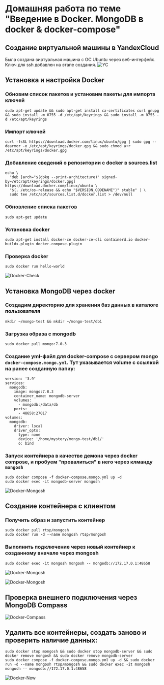 # Домашняя работа по теме "Введение в Docker. MongoDB в docker & docker-compose"

## Создание виртуальной машины в YandexCloud
Была создана виртуальная машина с ОС Ubuntu через веб-интерфейс. Ключ для ssh добавлен на этапе создания.
![YC](./01.png?raw=true)

## Установка и настройка Docker

### Обновим список пакетов и установим пакеты для импорта ключей
```
sudo apt-get update && sudo apt-get install ca-certificates curl gnupg && sudo install -m 0755 -d /etc/apt/keyrings && sudo install -m 0755 -d /etc/apt/keyrings
```
### Импорт ключей
```
curl -fsSL https://download.docker.com/linux/ubuntu/gpg | sudo gpg --dearmor -o /etc/apt/keyrings/docker.gpg && sudo chmod a+r /etc/apt/keyrings/docker.gpg
```
### Добавление сведений о репозитории с docker в sources.list
```
echo \
  "deb [arch="$(dpkg --print-architecture)" signed-by=/etc/apt/keyrings/docker.gpg] https://download.docker.com/linux/ubuntu \
  "$(. /etc/os-release && echo "$VERSION_CODENAME")" stable" | \
  sudo tee /etc/apt/sources.list.d/docker.list > /dev/null
```
### Обновление списка пакетов
```
sudo apt-get update
```
### Установка docker
```
sudo apt-get install docker-ce docker-ce-cli containerd.io docker-buildx-plugin docker-compose-plugin
```
### Проверка docker
```
sudo docker run hello-world
```
![Docker-Check](./02.png?raw=true)

## Установка MongoDB через docker
### Создадим директорию для хранения баз данных в каталоге пользователя
```
mkdir ~/mongo-test && mkdir ~/mongo-test/db1
```
### Загрузка образа с mongodb
```
sudo docker pull mongo:7.0.3
```
### Создание yml-файл для docker-compose с сервером mongo `docker-compose.mongo.yml`. Тут указывается volume с ссылкой на ранее созданную папку:
```
version: '3.9'
services:
  mongodb:
    image: mongo:7.0.3
    container_name: mongodb-server
    volumes:
      - mongodb:/data/db
    ports:
      - 48658:27017
volumes:
  mongodb:
    driver: local
    driver_opts:
      type: none
      device: '/home/mystery/mongo-test/db1/'
      o: bind
```
### Запуск контейнера в качестве демона через docker compose, и пробуем "провалиться" в него через клманду `mongosh`
```
sudo docker compose -f docker-compose.mongo.yml up -d
sudo docker exec -it mongodb-server mongosh
```
![Docker-Mongosh](./03.png?raw=true)

## Создание контейнера с клиентом

### Получить образ и запустить контейнер
```
sudo docker pull rtsp/mongosh
sudo docker run -d --name mongosh rtsp/mongosh
```
### Выполнить подключение через новый контейнер к созданному вначале через mongosh
```
sudo docker exec -it mongosh mongosh -- mongodb://172.17.0.1:48658
```
![Docker-Mongosh](./04.png?raw=true)

![Docker-Mongosh](./05.png?raw=true)

## Проверка внешнего подключения через MongoDB Compass

![Docker-Compass](./06.png?raw=true)

## Удалить все контейнеры, создать заново и проверить наличие данных:

```
sudo docker stop mongosh && sudo docker stop mongodb-server && sudo docker remove mongosh && sudo docker remove mongodb-server
sudo docker compose -f docker-compose.mongo.yml up -d && sudo docker run -d --name mongosh rtsp/mongosh && sudo docker exec -it mongosh mongosh -- mongodb://172.17.0.1:48658
```
![Docker-New](./07.png?raw=true)
